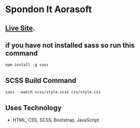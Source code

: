 # Spondon It Aorasoft

## [Live Site](https://curious-frangipane-f4380a.netlify.app/).

## if you have not installed sass so run this command

```
npm install -g sass
```

## SCSS Build Command

```
sass --watch scss/style.scss css/style.css
```

## Uses Technology

- HTML, CSS, SCSS, Bootstrap, JavaScript

